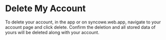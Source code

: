 # Delete My Account
To delete your account, in the app or on syncowe.web.app, navigate to your account page and click delete. Confirm the deletion and all stored data of yours will be deleted along with your account.